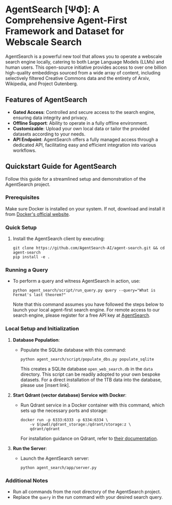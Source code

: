 # AgentSearch [ΨΦ]: A Comprehensive Agent-First Framework and Dataset for Webscale Search

AgentSearch is a powerful new tool that allows you to operate a webscale search engine locally, catering to both Large Language Models (LLMs) and human users. This open-source initiative provides access to over one billion high-quality embeddings sourced from a wide array of content, including selectively filtered Creative Commons data and the entirety of Arxiv, Wikipedia, and Project Gutenberg.

## Features of AgentSearch

- **Gated Access**: Controlled and secure access to the search engine, ensuring data integrity and privacy.
- **Offline Support**: Ability to operate in a fully offline environment.
- **Customizable**: Upload your own local data or tailor the provided datasets according to your needs.
- **API Endpoint**: AgentSearch offers a fully managed access through a dedicated API, facilitating easy and efficient integration into various workflows.

## Quickstart Guide for AgentSearch

Follow this guide for a streamlined setup and demonstration of the AgentSearch project.

### Prerequisites

Make sure Docker is installed on your system. If not, download and install it from [Docker's official website](https://www.docker.com/).

### Quick Setup

1. Install the AgentSearch client by executing:

   ```shell
   git clone https://github.com/AgentSearch-AI/agent-search.git && cd agent-search
   pip install -e .
   ```

### Running a Query

- To perform a query and witness AgentSearch in action, use:

  ```shell
  python agent_search/script/run_query.py query --query="What is Fermat's last theorem?"
  ```

  Note that this command assumes you have followed the steps below to launch your local agent-first search engine. For remote access to our search engine, please register for a free API key at [AgentSearch](https://www.sciphi.ai/).

### Local Setup and Initialization

1. **Database Population**:
   - Populate the SQLite database with this command:

     ```shell
     python agent_search/script/populate_dbs.py populate_sqlite
     ```

     This creates a SQLite database `open_web_search.db` in the `data` directory. This script can be readily adopted to your own bespoke datasets. For a direct installation of the 1TB data into the database, please use [insert link].

2. **Start Qdrant (vector database) Service with Docker**:
   - Run Qdrant service in a Docker container with this command, which sets up the necessary ports and storage:

     ```shell
     docker run -p 6333:6333 -p 6334:6334 \
         -v $(pwd)/qdrant_storage:/qdrant/storage:z \
         qdrant/qdrant
     ```

     For installation guidance on Qdrant, refer to [their documentation](https://qdrant.tech/documentation/quick-start/).

3. **Run the Server**:
   - Launch the AgentSearch server:

     ```shell
     python agent_search/app/server.py
     ```

### Additional Notes

- Run all commands from the root directory of the AgentSearch project.
- Replace the `query` in the run command with your desired search query.
